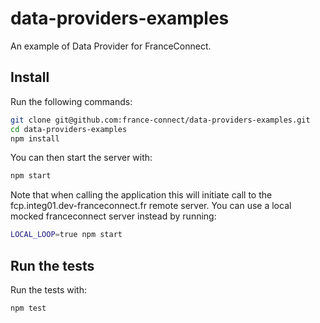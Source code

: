 # data-providers-examples

An example of Data Provider for FranceConnect.

## Install

Run the following commands:

```bash
git clone git@github.com:france-connect/data-providers-examples.git
cd data-providers-examples
npm install
```

You can then start the server with:

```bash
npm start
```

Note that when calling the application this will initiate call to the fcp.integ01.dev-franceconnect.fr remote server.
You can use a local mocked franceconnect server instead by running:

```bash
LOCAL_LOOP=true npm start
```

## Run the tests

Run the tests with:
```bash
npm test
```
